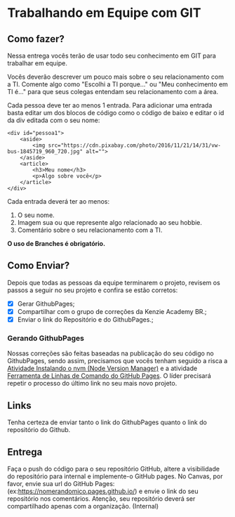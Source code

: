 # Trabalhando em Equipe com GIT

## Como fazer?

Nessa entrega vocês terão de usar todo seu conhecimento em GIT para trabalhar em equipe.

Vocês deverão descrever um pouco mais sobre o seu relacionamento com a TI. Comente algo como "Escolhi a TI porque..." ou "Meu conhecimento em TI é..." para que seus colegas entendam seu relacionamento com a área.

Cada pessoa deve ter ao menos 1 entrada. Para adicionar uma entrada basta editar um dos blocos de código como o código de baixo e editar o id da div editada com o seu nome:

```
<div id="pessoa1">
    <aside>
        <img src="https://cdn.pixabay.com/photo/2016/11/21/14/31/vw-bus-1845719_960_720.jpg" alt="">
    </aside>
    <article>
        <h3>Meu nome</h3>
        <p>Algo sobre você</p>
    </article>
</div>
```

Cada entrada deverá ter ao menos:
1. O seu nome.
2. Imagem sua ou que represente algo relacionado ao seu hobbie.
3. Comentário sobre o seu relacionamento com a TI.

__O uso de Branches é obrigatório.__

## Como Enviar?

Depois que todas as pessoas da equipe terminarem o projeto, revisem os passos a seguir no seu projeto e confira se estão corretos:

- [x] Gerar GithubPages;
- [x] Compartilhar com o grupo de correções da Kenzie Academy BR.;
- [x] Enviar o link do Repositório e do GithubPages.;

### Gerando GithubPages

Nossas correções são feitas baseadas na publicação do seu código no GithubPages, sendo assim, precisamos que vocês tenham seguido a risca a [Atividade Instalando o nvm (Node Version Manager)](https://alunos.kenzie.com.br/courses/43/assignments/5970?module_item_id=6723) e a atividade [Ferramenta de Linhas de Comando do GitHub Pages](https://alunos.kenzie.com.br/courses/43/assignments/5975?module_item_id=6724). O líder precisará repetir o processo do último link no seu mais novo projeto.

## Links

Tenha certeza de enviar tanto o link do GithubPages quanto o link do repositório do Github.

## Entrega
Faça o push do código para o seu repositório GitHub, altere a
visibilidade do repositório para internal e implemente-o GitHub pages.
No Canvas, por favor, envie sua url do GitHub Pages:
(ex:https://nomerandomico.pages.github.io/) e envie o link do seu
repositório nos comentários. Atenção, seu repositório deverá ser
compartilhado apenas com a organização. (Internal)
